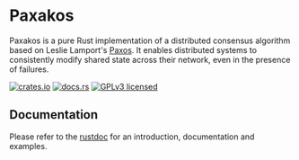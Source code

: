# Paxakos

Paxakos is a pure Rust implementation of a distributed consensus algorithm
based on Leslie Lamport's [Paxos][wikipedia]. It enables distributed systems
to consistently modify shared state across their network, even in the
presence of failures.

[wikipedia]: https://en.wikipedia.org/wiki/Paxos_(computer_science)

[![crates.io][crates.io-badge]][crates.io-url]
[![docs.rs][docs.rs-badge]][docs.rs-url]
[![GPLv3 licensed][gpl-badge]][gpl-url]

## Documentation

Please refer to the [rustdoc][docs.rs-url] for an introduction, documentation
and examples.

[crates.io-badge]: https://img.shields.io/crates/v/paxakos.svg
[crates.io-url]: https://crates.io/crates/paxakos
[docs.rs-badge]: https://docs.rs/paxakos/badge.svg
[docs.rs-url]: https://docs.rs/paxakos
[gpl-badge]: https://img.shields.io/badge/license-GPLv3-blue.svg
[gpl-url]: LICENSE
